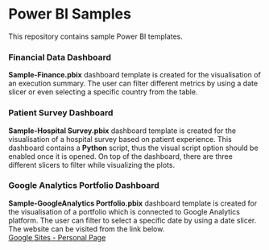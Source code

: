 # Power BI Samples

This repository contains sample Power BI templates.

### Financial Data Dashboard

**Sample-Finance.pbix** dashboard template is created for the visualisation of an execution summary. 
The user can filter different metrics by using a date slicer or even selecting a specific country from the table.

### Patient Survey Dashboard

**Sample-Hospital Survey.pbix** dashboard template is created for the visualisation of a hospital survey based on patient experience.
This dashboard contains a **Python** script, thus the visual script option should be enabled once it is opened.
On top of the dashboard, there are three different slicers to filter while visualizing the plots.

### Google Analytics Portfolio Dashboard

**Sample-GoogleAnalytics Portfolio.pbix** dashboard template is created for the visualisation of a portfolio which is connected to Google Analytics platform.
The user can filter to select a specific date by using a date slicer.
The website can be visited from the link below.  
[Google Sites - Personal Page](https://sites.google.com/view/ercanpilicer)
